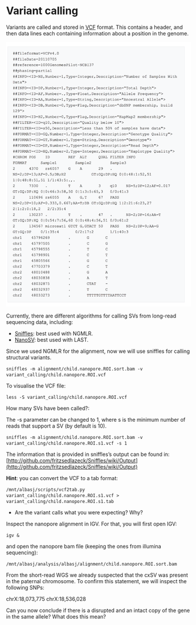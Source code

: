 # Variant calling

Variants are called and stored in [VCF](http://samtools.github.io/hts-specs/VCFv4.2.pdf) format. This contains a header, and then data lines each containing information about a position in the genome.

<img src="//raw.githubusercontent.com/alsanju/train_malta_nanopore/master/images/vcf.png" alt="img_3" class="inline"/>

Currently, there are different algorithms for calling SVs from long-read sequencing data, including:
-	[Sniffles](http://github.com/fritzsedlazeck/Sniffles): best used with NGMLR. 
-	[NanoSV](http://github.com/philres/ngmlr): best used with LAST.

Since we used NGMLR for the alignment, now we will use sniffles for calling structural variants.

```
sniffles -m alignment/child.nanopore.ROI.sort.bam -v variant_calling/child.nanopore.ROI.vcf
```

To visualise the VCF file:

```
less -S variant_calling/child.nanopore.ROI.vcf
```

How many SVs have been called?:

The -s parameter can be changed to 1, where s is the minimum number of reads that support a SV (by default is 10).

```
sniffles -m alignment/child.nanopore.ROI.sort.bam -v variant_calling/child.nanopore.ROI.s1.vcf -s 1
```

The information that is provided in sniffles’s output can be found in:
[http://github.com/fritzsedlazeck/Sniffles/wiki/Output](http://github.com/fritzsedlazeck/Sniffles/wiki/Output)

**Hint**: you can convert the VCF to a tab format:

```
/mnt/albasj/scripts/vcf2tab.py variant_calling/child.nanopore.ROI.s1.vcf > variant_calling/child.nanopore.ROI.s1.tab
```

- Are the variant calls what you were expecting? Why?

Inspect the nanopore alignment in IGV. For that, you will first open IGV:

```
igv &
```

and open the nanopore bam file (keeping the ones from illumina sequencing):

```
/mnt/albasj/analysis/albasj/alignment/child.nanopore.ROI.sort.bam
```

From the short-read WGS we already suspected that the cxSV was present in the paternal chromosome. To confirm this statement, we will inspect the following SNPs:

 chrX:18,073,775
 chrX:18,536,028

Can you now conclude if there is a disrupted and an intact copy of the gene in the same allele? What does this mean?

